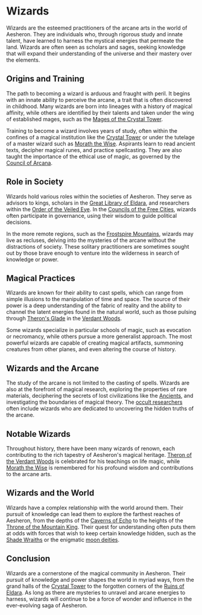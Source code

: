 # Wizards

Wizards are the esteemed practitioners of the arcane arts in the world of Aesheron. They are individuals who, through rigorous study and innate talent, have learned to harness the mystical energies that permeate the land. Wizards are often seen as scholars and sages, seeking knowledge that will expand their understanding of the universe and their mastery over the elements.

## Origins and Training

The path to becoming a wizard is arduous and fraught with peril. It begins with an innate ability to perceive the arcane, a trait that is often discovered in childhood. Many wizards are born into lineages with a history of magical affinity, while others are identified by their talents and taken under the wing of established mages, such as the [Mages of the Crystal Tower](Mages%20of%20the%20Crystal%20Tower.md).

Training to become a wizard involves years of study, often within the confines of a magical institution like the [Crystal Tower](Crystal%20Tower.md) or under the tutelage of a master wizard such as [Morath the Wise](Morath%20the%20Wise.md). Aspirants learn to read ancient texts, decipher magical runes, and practice spellcasting. They are also taught the importance of the ethical use of magic, as governed by the [Council of Arcana](Council%20of%20Arcana.md).

## Role in Society

Wizards hold various roles within the societies of Aesheron. They serve as advisors to kings, scholars in the [Great Library of Eldara](Great%20Library%20of%20Eldara.md), and researchers within the [Order of the Veiled Eye](Order%20of%20the%20Veiled%20Eye.md). In the [Councils of the Free Cities](Councils%20of%20the%20Free%20Cities.md), wizards often participate in governance, using their wisdom to guide political decisions.

In the more remote regions, such as the [Frostspire Mountains](Frostspire%20Mountains.md), wizards may live as recluses, delving into the mysteries of the arcane without the distractions of society. These solitary practitioners are sometimes sought out by those brave enough to venture into the wilderness in search of knowledge or power.

## Magical Practices

Wizards are known for their ability to cast spells, which can range from simple illusions to the manipulation of time and space. The source of their power is a deep understanding of the fabric of reality and the ability to channel the latent energies found in the natural world, such as those pulsing through [Theron's Glade](Theron's%20Glade.md) in the [Verdant Woods](Verdant%20Woods.md).

Some wizards specialize in particular schools of magic, such as evocation or necromancy, while others pursue a more generalist approach. The most powerful wizards are capable of creating magical artifacts, summoning creatures from other planes, and even altering the course of history.

## Wizards and the Arcane

The study of the arcane is not limited to the casting of spells. Wizards are also at the forefront of magical research, exploring the properties of rare materials, deciphering the secrets of lost civilizations like the [Ancients](Ancients.md), and investigating the boundaries of magical theory. The [occult researchers](occult%20researchers.md) often include wizards who are dedicated to uncovering the hidden truths of the arcane.

## Notable Wizards

Throughout history, there have been many wizards of renown, each contributing to the rich tapestry of Aesheron's magical heritage. [Theron of the Verdant Woods](Theron%20of%20the%20Verdant%20Woods.md) is celebrated for his teachings on life magic, while [Morath the Wise](Morath%20the%20Wise.md) is remembered for his profound wisdom and contributions to the arcane arts.

## Wizards and the World

Wizards have a complex relationship with the world around them. Their pursuit of knowledge can lead them to explore the farthest reaches of Aesheron, from the depths of the [Caverns of Echo](Caverns%20of%20Echo.md) to the heights of the [Throne of the Mountain King](Throne%20of%20the%20Mountain%20King.md). Their quest for understanding often puts them at odds with forces that wish to keep certain knowledge hidden, such as the [Shade Wraiths](Shade%20Wraiths.md) or the enigmatic [moon deities](moon%20deities.md).

## Conclusion

Wizards are a cornerstone of the magical community in Aesheron. Their pursuit of knowledge and power shapes the world in myriad ways, from the grand halls of the [Crystal Tower](Crystal%20Tower.md) to the forgotten corners of the [Ruins of Eldara](Ruins%20of%20Eldara.md). As long as there are mysteries to unravel and arcane energies to harness, wizards will continue to be a force of wonder and influence in the ever-evolving saga of Aesheron.